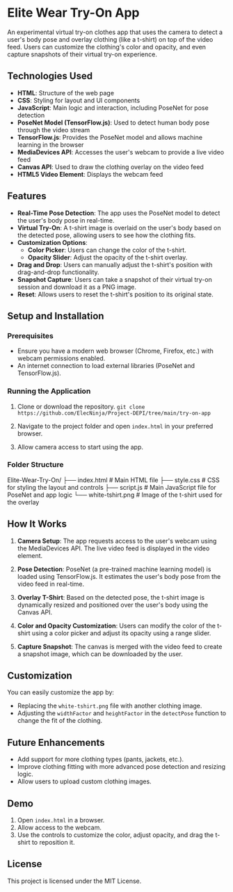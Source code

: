 # Elite Wear Try-On App

An experimental virtual try-on clothes app that uses the camera to detect a user's body pose and overlay clothing (like a t-shirt) on top of the video feed. Users can customize the clothing's color and opacity, and even capture snapshots of their virtual try-on experience.

## Technologies Used

- **HTML**: Structure of the web page
- **CSS**: Styling for layout and UI components
- **JavaScript**: Main logic and interaction, including PoseNet for pose detection
- **PoseNet Model (TensorFlow.js)**: Used to detect human body pose through the video stream
- **TensorFlow.js**: Provides the PoseNet model and allows machine learning in the browser
- **MediaDevices API**: Accesses the user's webcam to provide a live video feed
- **Canvas API**: Used to draw the clothing overlay on the video feed
- **HTML5 Video Element**: Displays the webcam feed

## Features

- **Real-Time Pose Detection**: The app uses the PoseNet model to detect the user's body pose in real-time.
- **Virtual Try-On**: A t-shirt image is overlaid on the user's body based on the detected pose, allowing users to see how the clothing fits.
- **Customization Options**:
  - **Color Picker**: Users can change the color of the t-shirt.
  - **Opacity Slider**: Adjust the opacity of the t-shirt overlay.
- **Drag and Drop**: Users can manually adjust the t-shirt's position with drag-and-drop functionality.
- **Snapshot Capture**: Users can take a snapshot of their virtual try-on session and download it as a PNG image.
- **Reset**: Allows users to reset the t-shirt's position to its original state.

## Setup and Installation

### Prerequisites

- Ensure you have a modern web browser (Chrome, Firefox, etc.) with webcam permissions enabled.
- An internet connection to load external libraries (PoseNet and TensorFlow.js).

### Running the Application

1. Clone or download the repository. `git clone https://github.com/ElecNinja/Project-DEPI/tree/main/try-on-app`

2. Navigate to the project folder and open `index.html` in your preferred browser.

3. Allow camera access to start using the app.

### Folder Structure

Elite-Wear-Try-On/
├── index.html # Main HTML file
├── style.css # CSS for styling the layout and controls
├── script.js # Main JavaScript file for PoseNet and app logic
└── white-tshirt.png # Image of the t-shirt used for the overlay

## How It Works

1. **Camera Setup**: The app requests access to the user's webcam using the MediaDevices API. The live video feed is displayed in the video element.
2. **Pose Detection**: PoseNet (a pre-trained machine learning model) is loaded using TensorFlow.js. It estimates the user's body pose from the video feed in real-time.

3. **Overlay T-Shirt**: Based on the detected pose, the t-shirt image is dynamically resized and positioned over the user's body using the Canvas API.

4. **Color and Opacity Customization**: Users can modify the color of the t-shirt using a color picker and adjust its opacity using a range slider.

5. **Capture Snapshot**: The canvas is merged with the video feed to create a snapshot image, which can be downloaded by the user.

## Customization

You can easily customize the app by:

- Replacing the `white-tshirt.png` file with another clothing image.
- Adjusting the `widthFactor` and `heightFactor` in the `detectPose` function to change the fit of the clothing.

## Future Enhancements

- Add support for more clothing types (pants, jackets, etc.).
- Improve clothing fitting with more advanced pose detection and resizing logic.
- Allow users to upload custom clothing images.

## Demo

1. Open `index.html` in a browser.
2. Allow access to the webcam.
3. Use the controls to customize the color, adjust opacity, and drag the t-shirt to reposition it.

## License

This project is licensed under the MIT License.
